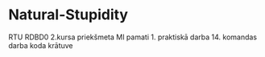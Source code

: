 # Natural-Stupidity
RTU RDBD0 2.kursa priekšmeta MI pamati 1. praktiskā darba 14. komandas darba koda krātuve
